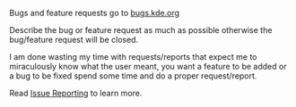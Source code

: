 Bugs and feature requests go to [bugs.kde.org](https://bugs.kde.org/enter_bug.cgi?product=Haruna&component=generic)

Describe the bug or feature request as much as possible otherwise the bug/feature request will be closed.

I am done wasting my time with requests/reports that expect me to miraculously know what the user meant,
you want a feature to be added or a bug to be fixed spend some time and do a proper request/report.

Read [Issue Reporting](https://community.kde.org/Get_Involved/Issue_Reporting) to learn more.
